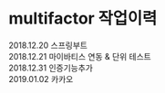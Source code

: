 # multifactor 작업이력
2018.12.20 스프링부트<br>
2018.12.21 마이바티스 연동 & 단위 테스트<br>
2018.12.31 인증기능추가<br>
2019.01.02 카카오<br>
